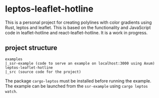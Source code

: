 # leptos-leaflet-hotline
This is a personal project for creating polylines with color gradients using Rust, leptos and leaflet. This is based on the functionality and JavaScript code in leaflet-hotline and react-leaflet-hotline.  It is a work in progress.

## project structure
```
examples
|_ssr-example (code to serve an example on localhost:3000 using Axum)
leptos-leaflet-hotline
|_src (source code for the project)
```
The package `cargo-leptos` must be installed before running the example.
The example can be launched from the `ssr-example` using `cargo leptos watch`.